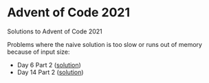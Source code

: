 # Advent of Code 2021
Solutions to Advent of Code 2021

Problems where the naive solution is too slow or runs out of memory because of input size:

* Day 6 Part 2 ([solution](/day6/part2/solve.py))
* Day 14 Part 2 ([solution](/day14/part2/solve.py))
